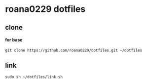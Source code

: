 # roana0229 dotfiles

## clone
#### for base
`git clone https://github.com/roana0229/dotfiles.git ~/dotfiles`

## link
`sudo sh ~/dotfiles/link.sh`
